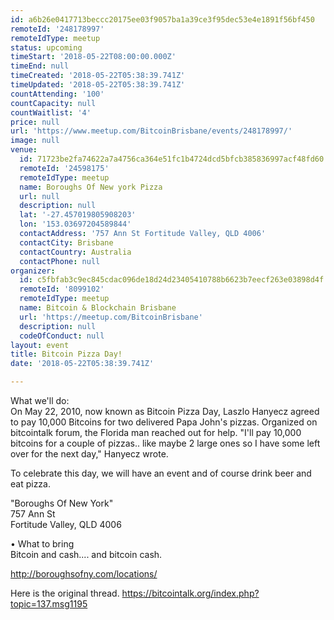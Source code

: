 ```yaml
---
id: a6b26e0417713beccc20175ee03f9057ba1a39ce3f95dec53e4e1891f56bf450
remoteId: '248178997'
remoteIdType: meetup
status: upcoming
timeStart: '2018-05-22T08:00:00.000Z'
timeEnd: null
timeCreated: '2018-05-22T05:38:39.741Z'
timeUpdated: '2018-05-22T05:38:39.741Z'
countAttending: '100'
countCapacity: null
countWaitlist: '4'
price: null
url: 'https://www.meetup.com/BitcoinBrisbane/events/248178997/'
image: null
venue:
  id: 71723be2fa74622a7a4756ca364e51fc1b4724dcd5bfcb385836997acf48fd60
  remoteId: '24598175'
  remoteIdType: meetup
  name: Boroughs Of New york Pizza
  url: null
  description: null
  lat: '-27.457019805908203'
  lon: '153.03697204589844'
  contactAddress: '757 Ann St Fortitude Valley, QLD 4006'
  contactCity: Brisbane
  contactCountry: Australia
  contactPhone: null
organizer:
  id: c5fbfab3c9ec845cdac096de18d24d23405410788b6623b7eecf263e03898d4f
  remoteId: '8099102'
  remoteIdType: meetup
  name: Bitcoin & Blockchain Brisbane
  url: 'https://meetup.com/BitcoinBrisbane'
  description: null
  codeOfConduct: null
layout: event
title: Bitcoin Pizza Day!
date: '2018-05-22T05:38:39.741Z'

---
```

<p>What we'll do:<br/>On May 22, 2010, now known as Bitcoin Pizza Day, Laszlo Hanyecz agreed to pay 10,000 Bitcoins for two delivered Papa John's pizzas. Organized on bitcointalk forum, the Florida man reached out for help. "I'll pay 10,000 bitcoins for a couple of pizzas.. like maybe 2 large ones so I have some left over for the next day," Hanyecz wrote.</p> <p>To celebrate this day, we will have an event and of course drink beer and eat pizza.</p> <p>"Boroughs Of New York"<br/>757 Ann St<br/>Fortitude Valley, QLD 4006</p> <p>• What to bring<br/>Bitcoin and cash.... and bitcoin cash.</p> <p><a href="http://boroughsofny.com/locations/" class="linkified">http://boroughsofny.com/locations/</a></p> <p>Here is the original thread. <a href="https://bitcointalk.org/index.php?topic=137.msg1195" class="linkified">https://bitcointalk.org/index.php?topic=137.msg1195</a></p>
